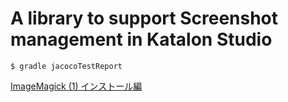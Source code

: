 A library to support Screenshot management in Katalon Studio
====


```
$ gradle jacocoTestReport
```

[ImageMagick (1) インストール編](https://higuma.github.io/2016/08/31/imagemagick-1/)


